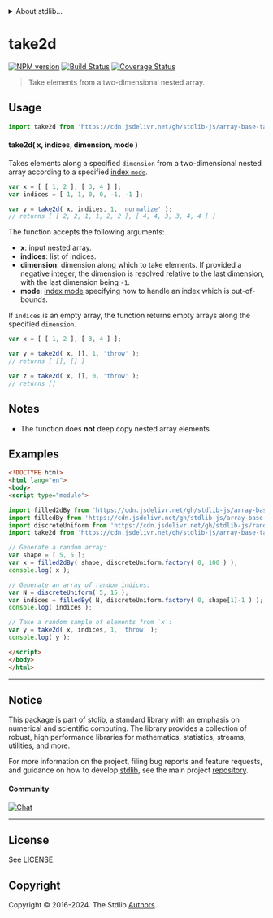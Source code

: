 <!--

@license Apache-2.0

Copyright (c) 2023 The Stdlib Authors.

Licensed under the Apache License, Version 2.0 (the "License");
you may not use this file except in compliance with the License.
You may obtain a copy of the License at

   http://www.apache.org/licenses/LICENSE-2.0

Unless required by applicable law or agreed to in writing, software
distributed under the License is distributed on an "AS IS" BASIS,
WITHOUT WARRANTIES OR CONDITIONS OF ANY KIND, either express or implied.
See the License for the specific language governing permissions and
limitations under the License.

-->


<details>
  <summary>
    About stdlib...
  </summary>
  <p>We believe in a future in which the web is a preferred environment for numerical computation. To help realize this future, we've built stdlib. stdlib is a standard library, with an emphasis on numerical and scientific computation, written in JavaScript (and C) for execution in browsers and in Node.js.</p>
  <p>The library is fully decomposable, being architected in such a way that you can swap out and mix and match APIs and functionality to cater to your exact preferences and use cases.</p>
  <p>When you use stdlib, you can be absolutely certain that you are using the most thorough, rigorous, well-written, studied, documented, tested, measured, and high-quality code out there.</p>
  <p>To join us in bringing numerical computing to the web, get started by checking us out on <a href="https://github.com/stdlib-js/stdlib">GitHub</a>, and please consider <a href="https://opencollective.com/stdlib">financially supporting stdlib</a>. We greatly appreciate your continued support!</p>
</details>

# take2d

[![NPM version][npm-image]][npm-url] [![Build Status][test-image]][test-url] [![Coverage Status][coverage-image]][coverage-url] <!-- [![dependencies][dependencies-image]][dependencies-url] -->

> Take elements from a two-dimensional nested array.



<section class="usage">

## Usage

```javascript
import take2d from 'https://cdn.jsdelivr.net/gh/stdlib-js/array-base-take2d@esm/index.mjs';
```

#### take2d( x, indices, dimension, mode )

Takes elements along a specified `dimension` from a two-dimensional nested array according to a specified [index `mode`][@stdlib/ndarray/index-modes].

```javascript
var x = [ [ 1, 2 ], [ 3, 4 ] ];
var indices = [ 1, 1, 0, 0, -1, -1 ];

var y = take2d( x, indices, 1, 'normalize' );
// returns [ [ 2, 2, 1, 1, 2, 2 ], [ 4, 4, 3, 3, 4, 4 ] ]
```

The function accepts the following arguments:

-   **x**: input nested array.
-   **indices**: list of indices.
-   **dimension**: dimension along which to take elements. If provided a negative integer, the dimension is resolved relative to the last dimension, with the last dimension being `-1`.
-   **mode**: [index mode][@stdlib/ndarray/index-modes] specifying how to handle an index which is out-of-bounds.

If `indices` is an empty array, the function returns empty arrays along the specified `dimension`.

```javascript
var x = [ [ 1, 2 ], [ 3, 4 ] ];

var y = take2d( x, [], 1, 'throw' );
// returns [ [], [] ]

var z = take2d( x, [], 0, 'throw' );
// returns []
```

</section>

<!-- /.usage -->

<section class="notes">

## Notes

-   The function does **not** deep copy nested array elements.

</section>

<!-- /.notes -->

<section class="examples">

## Examples

<!-- eslint no-undef: "error" -->

```html
<!DOCTYPE html>
<html lang="en">
<body>
<script type="module">

import filled2dBy from 'https://cdn.jsdelivr.net/gh/stdlib-js/array-base-filled2d-by@esm/index.mjs';
import filledBy from 'https://cdn.jsdelivr.net/gh/stdlib-js/array-base-filled-by@esm/index.mjs';
import discreteUniform from 'https://cdn.jsdelivr.net/gh/stdlib-js/random-base-discrete-uniform@esm/index.mjs';
import take2d from 'https://cdn.jsdelivr.net/gh/stdlib-js/array-base-take2d@esm/index.mjs';

// Generate a random array:
var shape = [ 5, 5 ];
var x = filled2dBy( shape, discreteUniform.factory( 0, 100 ) );
console.log( x );

// Generate an array of random indices:
var N = discreteUniform( 5, 15 );
var indices = filledBy( N, discreteUniform.factory( 0, shape[1]-1 ) );
console.log( indices );

// Take a random sample of elements from `x`:
var y = take2d( x, indices, 1, 'throw' );
console.log( y );

</script>
</body>
</html>
```

</section>

<!-- /.examples -->

<!-- Section for related `stdlib` packages. Do not manually edit this section, as it is automatically populated. -->

<section class="related">

</section>

<!-- /.related -->

<!-- Section for all links. Make sure to keep an empty line after the `section` element and another before the `/section` close. -->


<section class="main-repo" >

* * *

## Notice

This package is part of [stdlib][stdlib], a standard library with an emphasis on numerical and scientific computing. The library provides a collection of robust, high performance libraries for mathematics, statistics, streams, utilities, and more.

For more information on the project, filing bug reports and feature requests, and guidance on how to develop [stdlib][stdlib], see the main project [repository][stdlib].

#### Community

[![Chat][chat-image]][chat-url]

---

## License

See [LICENSE][stdlib-license].


## Copyright

Copyright &copy; 2016-2024. The Stdlib [Authors][stdlib-authors].

</section>

<!-- /.stdlib -->

<!-- Section for all links. Make sure to keep an empty line after the `section` element and another before the `/section` close. -->

<section class="links">

[npm-image]: http://img.shields.io/npm/v/@stdlib/array-base-take2d.svg
[npm-url]: https://npmjs.org/package/@stdlib/array-base-take2d

[test-image]: https://github.com/stdlib-js/array-base-take2d/actions/workflows/test.yml/badge.svg?branch=v0.2.2
[test-url]: https://github.com/stdlib-js/array-base-take2d/actions/workflows/test.yml?query=branch:v0.2.2

[coverage-image]: https://img.shields.io/codecov/c/github/stdlib-js/array-base-take2d/main.svg
[coverage-url]: https://codecov.io/github/stdlib-js/array-base-take2d?branch=main

<!--

[dependencies-image]: https://img.shields.io/david/stdlib-js/array-base-take2d.svg
[dependencies-url]: https://david-dm.org/stdlib-js/array-base-take2d/main

-->

[chat-image]: https://img.shields.io/gitter/room/stdlib-js/stdlib.svg
[chat-url]: https://app.gitter.im/#/room/#stdlib-js_stdlib:gitter.im

[stdlib]: https://github.com/stdlib-js/stdlib

[stdlib-authors]: https://github.com/stdlib-js/stdlib/graphs/contributors

[umd]: https://github.com/umdjs/umd
[es-module]: https://developer.mozilla.org/en-US/docs/Web/JavaScript/Guide/Modules

[deno-url]: https://github.com/stdlib-js/array-base-take2d/tree/deno
[deno-readme]: https://github.com/stdlib-js/array-base-take2d/blob/deno/README.md
[umd-url]: https://github.com/stdlib-js/array-base-take2d/tree/umd
[umd-readme]: https://github.com/stdlib-js/array-base-take2d/blob/umd/README.md
[esm-url]: https://github.com/stdlib-js/array-base-take2d/tree/esm
[esm-readme]: https://github.com/stdlib-js/array-base-take2d/blob/esm/README.md
[branches-url]: https://github.com/stdlib-js/array-base-take2d/blob/main/branches.md

[stdlib-license]: https://raw.githubusercontent.com/stdlib-js/array-base-take2d/main/LICENSE

[@stdlib/ndarray/index-modes]: https://github.com/stdlib-js/ndarray-index-modes/tree/esm

</section>

<!-- /.links -->
